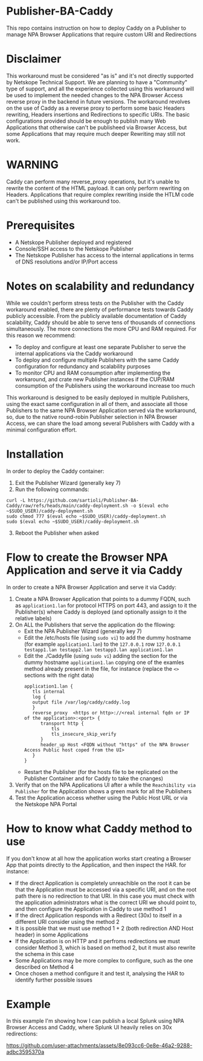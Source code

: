 # Publisher-BA-Caddy
This repo contains instruction on how to deploy Caddy on a Publisher to manage NPA Browser Applications that require custom URI and Redirections

# Disclaimer
This workaround must be considered "as is" and it's not directly supported by Netskope Technical Support. We are planning to have a "Community" type of support, and all the experience collected using this workaround will be used to implement the needed changes to the NPA Browser Access reverse proxy in the backend in future versions.
The workaround revolves on the use of Caddy as a reverse proxy to perform some basic Headers rewriting, Headers insertions and Redirections to specific URIs.
The basic configurations provided should be enough to publish many Web Applications that otherwise can't be publisheed via Browser Access, but some Applications that may require much deeper Rewriting may still not work.

# WARNING
Caddy can perform many reverse_proxy operations, but it's unable to rewrite the content of the HTML payload. It can only perform rewriting on Headers. Applications that require complex rewriting inside the HTLM code can't be published using this workaround too.

# Prerequisites
- A Netskope Publisher deployed and registered
- Console/SSH access to the Netskope Publisher
- The Netskope Publisher has access to the internal applications in terms of DNS resolutions and/or IP/Port access

# Notes on scalability and redundancy
While we couldn't perform stress tests on the Publisher with the Caddy workaround enabled, there are plenty of performance tests towards Caddy publicly accessible.
From the publicly available documentation of Caddy scalability, Caddy should be able to serve tens of thousands of connections simultaneously. The more connections the more CPU and RAM required.
For this reason we recommend:
- To deploy and configure at least one separate Publisher to serve the internal applications via the Caddy workaround
- To deploy and configure multiple Publishers with the same Caddy configuration for redundancy and scalability purposes
- To monitor CPU and RAM consumption after implementing the workaround, and crate new Publisher instances if the CUP/RAM consumption of the Publishers using the workaround increase too much

This workaround is designed to be easily deployed in multiple Publishers, using the exact same configuration in all of them, and associate all those Publishers to the same NPA Browser Application served via the workaround, so, due to the native round-robin Publisher selection in NPA Browser Access, we can share the load among several Publishers with Caddy with a minimal configuration effort.

# Installation
In order to deploy the Caddy container:
1) Exit the Publisher Wizard (generally key 7)
2) Run the following commands:
```
curl -L https://github.com/sartioli/Publisher-BA-Caddy/raw/refs/heads/main/caddy-deployment.sh -o $(eval echo ~$SUDO_USER)/caddy-deployment.sh
sudo chmod 777 $(eval echo ~$SUDO_USER)/caddy-deployment.sh
sudo $(eval echo ~$SUDO_USER)/caddy-deployment.sh
```
3) Reboot the Publisher when asked

# Flow to create the Browser NPA Application and serve it via Caddy

In order to create a NPA Browser Application and serve it via Caddy:

1) Create a NPA Browser Application that points to a dummy FQDN, such as ```application1.lan``` for protocol HTTPS on port 443, and assign to it the Publisher(s) where Caddy is deployed (and optionally assign to it the relative labels)
2) On ALL the Publishers that serve the application do the fllowing:
   - Exit the NPA Publisher Wizard (generally key 7)
   - Edit the /etc/hosts file (using ```sudo vi```) to add the dummy hostname (for example ```application1.lan```) to the ```127.0.0.1``` row
     ``` 127.0.0.1 testapp1.lan testapp2.lan testapp3.lan application1.lan ```
   - Edit the ./Caddyfile (using ```sudo vi```) adding the section for the dummy hostname ```application1.lan``` copying one of the examles method already present in the file, for instance (replace the ```<>``` sections with the right data)
     ```
     application1.lan {
        tls internal
        log {
        output file /var/log/caddy/caddy.log
        }
        reverse_proxy  <https or http>://<real internal fqdn or IP of the application>:<port> {
           transport http {
               tls
               tls_insecure_skip_verify
           }
           header_up Host <FQDN without "https" of the NPA Browser Access Public host coped from the UI>
        }
     }
     ```
   - Restart the Publisher (for the hosts file to be replicated on the Publisher Container and for Caddy to take the cnanges)
3) Verify that on the NPA Applications UI after a while the ```Reachibility via Publisher``` for the Application shows a green mark for all the Publishers
4) Test the Application access whether using the Public Host URL or via the Netskope NPA Portal

# How to know what Caddy method to use
If you don't know at all how the application works start creating a Browser App that points directly to the Application, and then inspect the HAR. for instance:
- If the direct Application is completely unreachible on the root it can be that the Application must be accessed via a specific URI, and on the root path there is no redirection to that URI. In this case you must check with the application administrators what is the correct URI we should point to, and then configure the Application in Caddy to use method 1
- If the direct Application responds with a Redirect (30x) to itself in a different URI consider using the method 2
- It is possible that we must use method 1 + 2 (both redirection AND Host header) in some Applications
- If the Application is on HTTP and it perfroms redirections we must consider Method 3, which is based on method 2, but it must also rewrite the schema in this case
- Some Applications may be more complex to configure, such as the one described on Method 4
- Once chosen a method configure it and test it, analysing the HAR to identify further possible issues

# Example
In this example I'm showing how I can publish a local Splunk using NPA Browser Access and Caddy, where Splunk UI heavily relies on 30x redirections:

https://github.com/user-attachments/assets/8e093cc6-0e8e-46a2-9288-adbc3595370a

